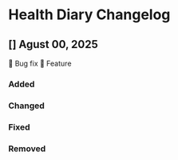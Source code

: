 # Health Diary Changelog

## [] Agust 00, 2025

🐞 Bug fix
🌼 Feature

### Added
### Changed
### Fixed
### Removed